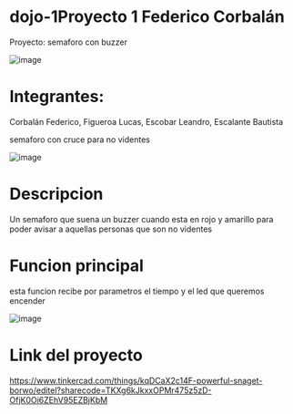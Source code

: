 # dojo-1Proyecto 1 Federico Corbalán
Proyecto: semaforo con buzzer

![image](https://user-images.githubusercontent.com/123754871/234938924-46b718dc-bdfd-4157-822d-85ff56b21fc1.png)

# Integrantes:
Corbalán Federico, Figueroa Lucas, Escobar Leandro, Escalante Bautista

semaforo con cruce para no videntes

![image](https://user-images.githubusercontent.com/123754871/234939095-64eb1e48-337c-43d6-a4dc-a1578399927b.png)

# Descripcion
Un semaforo que suena un buzzer cuando esta en rojo y amarillo para poder avisar a aquellas personas que son no videntes

# Funcion principal
esta funcion recibe por parametros el tiempo y el led que queremos encender

![image](https://user-images.githubusercontent.com/123754871/234939166-cfbe8fba-87cd-4e83-a7f1-c30864e4a1f8.png)

# Link del proyecto
https://www.tinkercad.com/things/kqDCaX2c14F-powerful-snaget-borwo/editel?sharecode=TKXg6kJkxxOPMr475z5zD-OfjK0Oi6ZEhV95EZBjKbM
